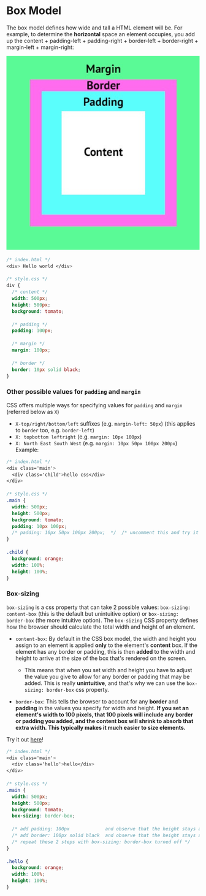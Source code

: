 # Box Model

The box model defines how wide and tall a HTML element will be. For example, to determine the **horizontal** space an element occupies, you add up the content + padding-left + padding-right + border-left + border-right + margin-left + margin-right:

![css box model](../../../images/css_box_model.png)

```css
/* index.html */
<div> Hello world </div>

/* style.css */
div {
  /* content */
  width: 500px;
  height: 500px;
  background: tomato;

  /* padding */
  padding: 100px;
  
  /* margin */
  margin: 100px;
  
  /* border */
  border: 10px solid black;
}
```

### Other possible values for `padding` and `margin` 

CSS offers multiple ways for specifying values for `padding` and `margin` (referred below as `X`)
- `X-top/right/bottom/left` suffixes (e.g. `margin-left: 50px`)  (this applies to `border` too, e.g. `border-left`)
- `X: topbottom leftright` (e.g. `margin: 10px 100px`)
- `X: North East South West` (e.g. `margin: 10px 50px 100px 200px`)
Example:

```css
/* index.html */
<div class='main'>
  <div class='child'>hello css</div>
</div>

/* style.css */
.main {
  width: 500px;
  height: 500px;
  background: tomato;
  padding: 10px 100px; 
  /* padding: 10px 50px 100px 200px;  */  /* uncomment this and try it out */
}

.child {
  background: orange;
  width: 100%;
  height: 100%;
}
```

### Box-sizing

`box-sizing` is a css property that can take 2 possible values: `box-sizing: content-box` (this is the default but unintuitive option) or `box-sizing: border-box` (the more intuitive option). The `box-sizing` CSS property defines how the browser should calculate the total width and height of an element.

- `content-box`: By default in the CSS box model, the width and height you assign to an element is applied **only** to the element's **content** box. If the element has any border or padding, this is then **added** to the width and height to arrive at the size of the box that's rendered on the screen.
  - This means that when you set width and height you have to adjust the value you give to allow for any border or padding that may be added. This is really **unintuitive**, and that's why we can use the `box-sizing: border-box` css property. 

- `border-box`: This tells the browser to account for any **border** and **padding** in the values you specify for width and height. **If you set an element's width to 100 pixels, that 100 pixels will include any border or padding you added, and the content box will shrink to absorb that extra width. This typically makes it much easier to size elements.**

Try it out [here](https://codepen.io/davified/pen/bKprGY?editors=1100)!

```css
/* index.html */
<div class='main'>
  <div class='hello'>hello</div>
</div>

/* style.css */
.main {
  width: 500px;
  height: 500px;
  background: tomato;
  box-sizing: border-box;

  /* add padding: 100px             and observe that the height stays as 500px*/
  /* add border: 100px solid black  and observe that the height stays as 500px*/
  /* repeat these 2 steps with box-sizing: border-box turned off */
}

.hello {
  background: orange;
  width: 100%;
  height: 100%;
}
```